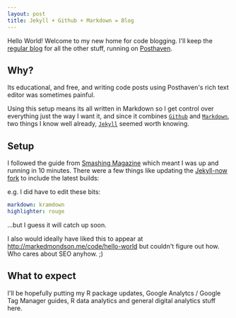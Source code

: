```yaml
---
layout: post
title: Jekyll + Github + Markdown = Blog
---
```


Hello World!  Welcome to my new home for code blogging.  I'll keep the [regular blog](http://markedmondson.me) for all the other stuff, running on [Posthaven](https://posthaven.com/).

## Why?

Its educational, and free, and writing code posts using Posthaven's rich text editor was sometimes painful.  

Using this setup means its all written in Markdown so I get control over everything just the way I want it, and since it combines [`Github`](https://github.com) and [`Markdown`](https://help.github.com/articles/getting-started-with-writing-and-formatting-on-github/), two things I know well already, [`Jekyll`](https://jekyllrb.com/) seemed worth knowing.

## Setup

I followed the guide from [Smashing Magazine](https://www.smashingmagazine.com/2014/08/build-blog-jekyll-github-pages/) which meant I was up and running in 10 minutes.  There were a few things like updating the [Jekyll-now fork](https://github.com/barryclark/jekyll-now) to include the latest builds: 

e.g. I did have to edit these bits:

```yaml
markdown: kramdown
highlighter: rouge
```

...but I guess it will catch up soon.

I also would ideally have liked this to appear at http://markedmondson.me/code/hello-world but couldn't figure out how.  Who cares about SEO anyhow. ;)

## What to expect

I'll be hopefully putting my R package updates, Google Analytcs / Google Tag Manager guides, R data analytics and general digital analytics stuff here.
